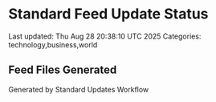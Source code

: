 # Standard Feed Update Status
Last updated: Thu Aug 28 20:38:10 UTC 2025
Categories: technology,business,world

## Feed Files Generated

Generated by Standard Updates Workflow
